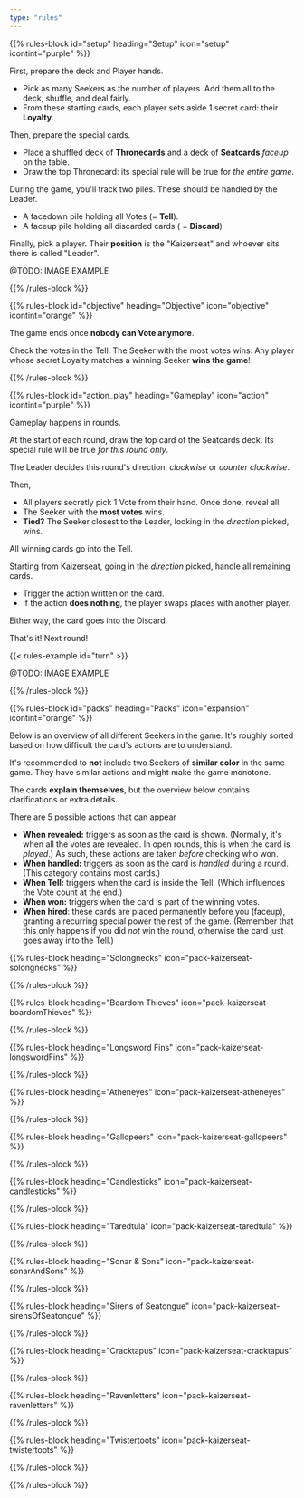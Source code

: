 ```yaml
---
type: "rules"
---
```


{{% rules-block id="setup" heading="Setup" icon="setup" icontint="purple" %}}

First, prepare the deck and Player hands.

* Pick as many Seekers as the number of players. Add them all to the deck, shuffle, and deal fairly.
* From these starting cards, each player sets aside 1 secret card: their **Loyalty**.

Then, prepare the special cards. 

* Place a shuffled deck of **Thronecards** and a deck of **Seatcards** _faceup_ on the table.
* Draw the top Thronecard: its special rule will be true for _the entire game_.

During the game, you'll track two piles. These should be handled by the Leader.

* A facedown pile holding all Votes (= **Tell**).
* A faceup pile holding all discarded cards ( = **Discard**)

Finally, pick a player. Their **position** is the "Kaizerseat" and whoever sits there is called "Leader".

@TODO: IMAGE EXAMPLE

{{% /rules-block %}}

{{% rules-block id="objective" heading="Objective" icon="objective" icontint="orange" %}}

The game ends once **nobody can Vote anymore**.

Check the votes in the Tell. The Seeker with the most votes wins. Any player whose secret Loyalty matches a winning Seeker **wins the game**!

{{% /rules-block %}}

{{% rules-block id="action_play" heading="Gameplay" icon="action" icontint="purple" %}}

Gameplay happens in rounds.

At the start of each round, draw the top card of the Seatcards deck. Its special rule will be true _for this round only_.

The Leader decides this round's direction: _clockwise_ or _counter clockwise_.

Then,
* All players secretly pick 1 Vote from their hand. Once done, reveal all. 
* The Seeker with the **most votes** wins.
* **Tied?** The Seeker closest to the Leader, looking in the _direction_ picked, wins.

All winning cards go into the Tell.

Starting from Kaizerseat, going in the _direction_ picked, handle all remaining cards.

* Trigger the action written on the card.
* If the action **does nothing**, the player swaps places with another player.

Either way, the card goes into the Discard.

That's it! Next round!

{{< rules-example id="turn" >}}

@TODO: IMAGE EXAMPLE

{{% /rules-block %}}

{{% rules-block id="packs" heading="Packs" icon="expansion" icontint="orange" %}}

Below is an overview of all different Seekers in the game. It's roughly sorted based on how difficult the card's actions are to understand.

It's recommended to **not** include two Seekers of **similar color** in the same game. They have similar actions and might make the game monotone.

The cards **explain themselves**, but the overview below contains clarifications or extra details.

There are 5 possible actions that can appear

* **When revealed:** triggers as soon as the card is shown. (Normally, it's when all the votes are revealed. In open rounds, this is when the card is *played*.) As such, these actions are taken _before_ checking who won.
* **When handled:** triggers as soon as the card is _handled_ during a round. (This category contains most cards.)
* **When Tell:** triggers when the card is inside the Tell. (Which influences the Vote count at the end.)
* **When won:** triggers when the card is part of the winning votes.
* **When hired**: these cards are placed permanently before you (faceup), granting a recurring special power the rest of the game. (Remember that this only happens if you did _not_ win the round, otherwise the card just goes away into the Tell.)

{{% rules-block heading="Solongnecks" icon="pack-kaizerseat-solongnecks" %}}

<div class="prince-info" data-prince="solongnecks"></div>

{{% /rules-block %}}

{{% rules-block heading="Boardom Thieves" icon="pack-kaizerseat-boardomThieves" %}}

<div class="prince-info" data-prince="boardomThieves"></div>

{{% /rules-block %}}

{{% rules-block heading="Longsword Fins" icon="pack-kaizerseat-longswordFins" %}}

<div class="prince-info" data-prince="longswordFins"></div>

{{% /rules-block %}}

{{% rules-block heading="Atheneyes" icon="pack-kaizerseat-atheneyes" %}}

<div class="prince-info" data-prince="atheneyes"></div>

{{% /rules-block %}}

{{% rules-block heading="Gallopeers" icon="pack-kaizerseat-gallopeers" %}}

<div class="prince-info" data-prince="gallopeers"></div>

{{% /rules-block %}}

{{% rules-block heading="Candlesticks" icon="pack-kaizerseat-candlesticks" %}}

<div class="prince-info" data-prince="candlesticks"></div>

{{% /rules-block %}}

{{% rules-block heading="Taredtula" icon="pack-kaizerseat-taredtula" %}}

<div class="prince-info" data-prince="taredtula"></div>

{{% /rules-block %}}

{{% rules-block heading="Sonar & Sons" icon="pack-kaizerseat-sonarAndSons" %}}

<div class="prince-info" data-prince="sonarAndSons"></div>

{{% /rules-block %}}

{{% rules-block heading="Sirens of Seatongue" icon="pack-kaizerseat-sirensOfSeatongue" %}}

<div class="prince-info" data-prince="sirensOfSeatongue"></div>

{{% /rules-block %}}

{{% rules-block heading="Cracktapus" icon="pack-kaizerseat-cracktapus" %}}

<div class="prince-info" data-prince="cracktapus"></div>

{{% /rules-block %}}

{{% rules-block heading="Ravenletters" icon="pack-kaizerseat-ravenletters" %}}

<div class="prince-info" data-prince="ravenletters"></div>

{{% /rules-block %}}

{{% rules-block heading="Twistertoots" icon="pack-kaizerseat-twistertoots" %}}

<div class="prince-info" data-prince="twistertoots"></div>

{{% /rules-block %}}

{{% /rules-block %}}
